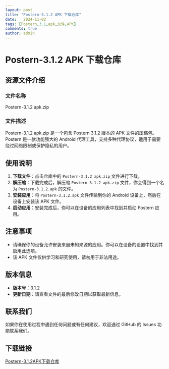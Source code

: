 ```yaml
---
layout: post
title: "Postern-3.1.2 APK 下载仓库"
date:   2024-11-02
tags: [Postern,3.1,apk,文件,APK]
comments: true
author: admin
---
```

# Postern-3.1.2 APK 下载仓库

## 资源文件介绍

### 文件名称
Postern-3.1.2 apk.zip

### 文件描述
Postern-3.1.2 apk.zip 是一个包含 Postern 3.1.2 版本的 APK 文件的压缩包。Postern 是一款功能强大的 Android 代理工具，支持多种代理协议，适用于需要绕过网络限制或保护隐私的用户。

## 使用说明

1. **下载文件**：点击仓库中的 `Postern-3.1.2 apk.zip` 文件进行下载。
2. **解压缩**：下载完成后，解压缩 `Postern-3.1.2 apk.zip` 文件，你会得到一个名为 `Postern-3.1.2.apk` 的文件。
3. **安装应用**：将 `Postern-3.1.2.apk` 文件传输到你的 Android 设备上，然后在设备上安装该 APK 文件。
4. **启动应用**：安装完成后，你可以在设备的应用列表中找到并启动 Postern 应用。

## 注意事项

- 请确保你的设备允许安装来自未知来源的应用。你可以在设备的设置中找到并启用此选项。
- 该 APK 文件仅供学习和研究使用，请勿用于非法用途。

## 版本信息

- **版本号**：3.1.2
- **更新日期**：请查看文件的最后修改日期以获取最新信息。

## 联系我们

如果你在使用过程中遇到任何问题或有任何建议，欢迎通过 GitHub 的 Issues 功能联系我们。

## 下载链接

[Postern-3.1.2APK下载仓库](https://pan.quark.cn/s/47b752a3960e)